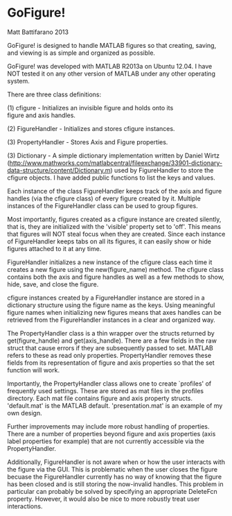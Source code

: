 GoFigure!
=============

Matt Battifarano 
2013

GoFigure! is designed to handle MATLAB figures so that creating, 
saving, and viewing is as simple and organized as possible.

GoFigure! was developed with MATLAB R2013a on Ubuntu 12.04. I have NOT tested it
on any other version of MATLAB under any other operating system.

There are three class definitions:

  (1) cfigure 	      - Initializes an invisible figure and holds onto its  
                        figure and axis handles.

  (2) FigureHandler   - Initializes and stores cfigure instances.

  (3) PropertyHandler - Stores Axis and Figure properties.

  (3) Dictionary  	  - A simple dictionary implementation written by
                        Daniel Wirtz (http://www.mathworks.com/matlabcentral/fileexchange/33901-dictionary-data-structure/content/Dictionary.m)
                        used by FigureHandler to store the cfigure objects.
                        I have added public functions to list the keys and 
                        values.

Each instance of the class FigureHandler keeps track of the axis and figure
handles (via the cfigure class) of every figure created by it. Multiple 
instances of the FigureHandler class can be used to group figures. 

Most importantly, figures created as a cfigure instance
are created silently, that is, they are initialized with the 'visible' 
property set to 'off'. This means that figures will NOT steal focus when 
they are created. Since each instance of FigureHandler keeps tabs on all 
its figures, it can easily show or hide figures attached to it at any time.

FigureHandler initializes a new instance of the cfigure class each time it 
creates a new figure using the new(figure_name) method. The cfigure class 
contains both the axis and figure handles as well as a few methods to show, 
hide, save, and close the figure.
  
cfigure instances created by a FigureHandler instance are stored in a 
dictionary structure using the figure name as the keys. Using meaningful 
figure names when initializing new figures means that axes handles can be 
retrieved from the FigureHandler instances in a clear and organized way.

The PropertyHandler class is a thin wrapper over the structs returned by 
get(figure_handle) and get(axis_handle). There are a few fields in the 
raw struct that cause errors if they are subsequently passed to set. 
MATLAB refers to these as read only properties. PropertyHandler removes 
these fields from its representation of figure and axis properties so that 
the set function will work. 

Importantly, the PropertyHandler class allows one to create `profiles' of 
frequently used settings. These are stored as mat files in the profiles 
directory. Each mat file contains figure and axis property structs. 
'default.mat' is the MATLAB default. 'presentation.mat' is an example of my
own design.

Further improvements may include more robust handling of properties. There 
are a number of properties beyond figure and axis properties (axis label 
properties for example) that are not currently accessible via the 
PropertyHandler.

Additionally, FigureHandler is not aware when or how the user interacts 
with the figure via the GUI. This is problematic when the user closes the 
figure becuase the FigureHandler currently has no way of knowing that the
figure has been closed and is still storing the now-invalid handles.
This problem in particular can probably be solved by specifying an appropriate
DeleteFcn property. However, it would also be nice to more robustly treat user
interactions.

